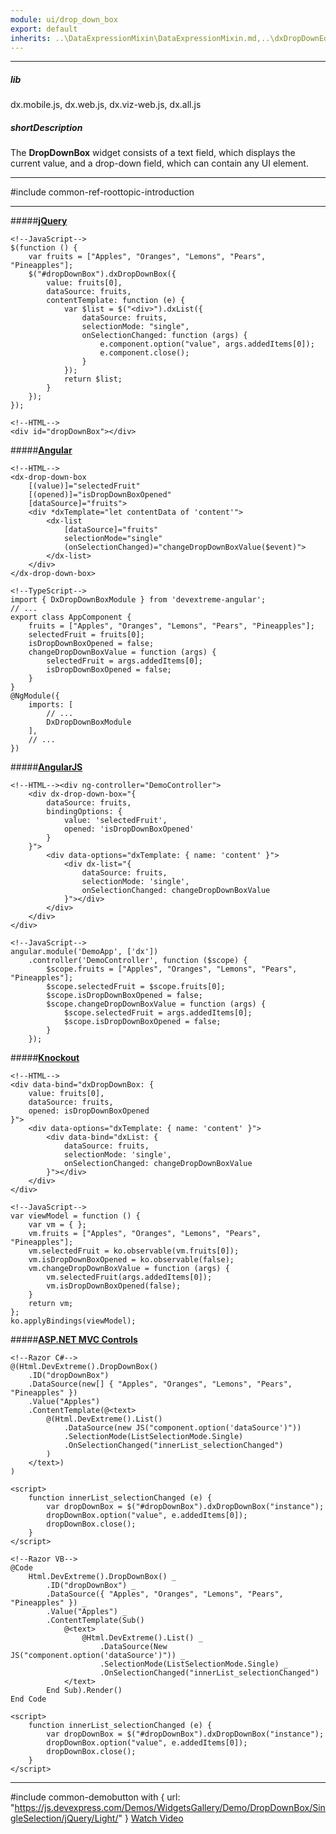 ```yaml
---
module: ui/drop_down_box
export: default
inherits: ..\DataExpressionMixin\DataExpressionMixin.md,..\dxDropDownEditor\dxDropDownEditor.md
---
```

---
##### lib
dx.mobile.js, dx.web.js, dx.viz-web.js, dx.all.js

##### shortDescription
The **DropDownBox** widget consists of a text field, which displays the current value, and a drop-down field, which can contain any UI element.

---
#include common-ref-roottopic-introduction

---
#####[**jQuery**](/concepts/00%20Getting%20Started/10%20Widget%20Basics%20-%20jQuery/01%20Create%20and%20Configure%20a%20Widget.md '/Documentation/Guide/Getting_Started/Widget_Basics_-_jQuery/Create_and_Configure_a_Widget/')  

    <!--JavaScript-->
    $(function () {
        var fruits = ["Apples", "Oranges", "Lemons", "Pears", "Pineapples"];
        $("#dropDownBox").dxDropDownBox({
            value: fruits[0],
            dataSource: fruits,
            contentTemplate: function (e) {
                var $list = $("<div>").dxList({
                    dataSource: fruits,
                    selectionMode: "single",
                    onSelectionChanged: function (args) {
                        e.component.option("value", args.addedItems[0]);
                        e.component.close();
                    }
                });
                return $list;
            }
        });
    });

    <!--HTML-->
    <div id="dropDownBox"></div>

#####[**Angular**](/concepts/00%20Getting%20Started/15%20Widget%20Basics%20-%20Angular/01%20Create%20and%20Configure%20a%20Widget.md '/Documentation/Guide/Getting_Started/Widget_Basics_-_Angular/Create_and_Configure_a_Widget/')  

    <!--HTML-->
    <dx-drop-down-box
        [(value)]="selectedFruit"
        [(opened)]="isDropDownBoxOpened"
        [dataSource]="fruits">
        <div *dxTemplate="let contentData of 'content'">
            <dx-list 
                [dataSource]="fruits"
                selectionMode="single"
                (onSelectionChanged)="changeDropDownBoxValue($event)">
            </dx-list>
        </div>
    </dx-drop-down-box>

    <!--TypeScript-->
    import { DxDropDownBoxModule } from 'devextreme-angular';
    // ...
    export class AppComponent {
        fruits = ["Apples", "Oranges", "Lemons", "Pears", "Pineapples"];
        selectedFruit = fruits[0];
        isDropDownBoxOpened = false;
        changeDropDownBoxValue = function (args) {
            selectedFruit = args.addedItems[0];
            isDropDownBoxOpened = false;
        }
    }
    @NgModule({
        imports: [
            // ...
            DxDropDownBoxModule
        ],
        // ...
    })

#####[**AngularJS**](/concepts/00%20Getting%20Started/20%20Widget%20Basics%20-%20AngularJS/01%20Create%20and%20Configure%20a%20Widget.md '/Documentation/Guide/Getting_Started/Widget_Basics_-_AngularJS/Create_and_Configure_a_Widget/')  

    <!--HTML--><div ng-controller="DemoController">
        <div dx-drop-down-box="{
            dataSource: fruits,
            bindingOptions: {
                value: 'selectedFruit',
                opened: 'isDropDownBoxOpened'
            }
        }">
            <div data-options="dxTemplate: { name: 'content' }">
                <div dx-list="{
                    dataSource: fruits,
                    selectionMode: 'single',
                    onSelectionChanged: changeDropDownBoxValue
                }"></div>
            </div>
        </div>
    </div>

    <!--JavaScript-->
    angular.module('DemoApp', ['dx'])
        .controller('DemoController', function ($scope) {
            $scope.fruits = ["Apples", "Oranges", "Lemons", "Pears", "Pineapples"];
            $scope.selectedFruit = $scope.fruits[0];
            $scope.isDropDownBoxOpened = false;
            $scope.changeDropDownBoxValue = function (args) {
                $scope.selectedFruit = args.addedItems[0];
                $scope.isDropDownBoxOpened = false;
            }
        });

#####[**Knockout**](/concepts/00%20Getting%20Started/25%20Widget%20Basics%20-%20Knockout/01%20Create%20and%20Configure%20a%20Widget.md '/Documentation/Guide/Getting_Started/Widget_Basics_-_Knockout/Create_and_Configure_a_Widget/')  

    <!--HTML-->
    <div data-bind="dxDropDownBox: {
        value: fruits[0],
        dataSource: fruits,
        opened: isDropDownBoxOpened
    }">
        <div data-options="dxTemplate: { name: 'content' }">
            <div data-bind="dxList: {
                dataSource: fruits,
                selectionMode: 'single',
                onSelectionChanged: changeDropDownBoxValue
            }"></div>
        </div>
    </div>

    <!--JavaScript-->
    var viewModel = function () {
        var vm = { };
        vm.fruits = ["Apples", "Oranges", "Lemons", "Pears", "Pineapples"];
        vm.selectedFruit = ko.observable(vm.fruits[0]);
        vm.isDropDownBoxOpened = ko.observable(false);
        vm.changeDropDownBoxValue = function (args) {
            vm.selectedFruit(args.addedItems[0]);
            vm.isDropDownBoxOpened(false);
        }
        return vm;
    };
    ko.applyBindings(viewModel);

#####[**ASP.NET MVC Controls**](/Documentation/Guide/ASP.NET_MVC_Controls/Fundamentals/#Creating_a_Widget)
    
    <!--Razor C#-->
    @(Html.DevExtreme().DropDownBox()
        .ID("dropDownBox")
        .DataSource(new[] { "Apples", "Oranges", "Lemons", "Pears", "Pineapples" })
        .Value("Apples")
        .ContentTemplate(@<text>
            @(Html.DevExtreme().List()
                .DataSource(new JS("component.option('dataSource')"))
                .SelectionMode(ListSelectionMode.Single)
                .OnSelectionChanged("innerList_selectionChanged")
            )
        </text>)
    )

    <script>
        function innerList_selectionChanged (e) {
            var dropDownBox = $("#dropDownBox").dxDropDownBox("instance");
            dropDownBox.option("value", e.addedItems[0]);
            dropDownBox.close();
        }
    </script>

    <!--Razor VB-->
    @Code
        Html.DevExtreme().DropDownBox() _
            .ID("dropDownBox") _
            .DataSource({ "Apples", "Oranges", "Lemons", "Pears", "Pineapples" }) _
            .Value("Apples") _
            .ContentTemplate(Sub()
                @<text>
                    @Html.DevExtreme().List() _
                        .DataSource(New JS("component.option('dataSource')")) _
                        .SelectionMode(ListSelectionMode.Single) _
                        .OnSelectionChanged("innerList_selectionChanged")
                </text>
            End Sub).Render()
    End Code

    <script>
        function innerList_selectionChanged (e) {
            var dropDownBox = $("#dropDownBox").dxDropDownBox("instance");
            dropDownBox.option("value", e.addedItems[0]);
            dropDownBox.close();
        }
    </script>

---

#include common-demobutton with {
    url: "https://js.devexpress.com/Demos/WidgetsGallery/Demo/DropDownBox/SingleSelection/jQuery/Light/"
}
<a href="https://www.youtube.com/watch?v=j578mQfW99o&list=PL8h4jt35t1wjGvgflbHEH_e3b23AA30-z" class="button orange small fix-width-155" target="_blank">Watch Video</a>